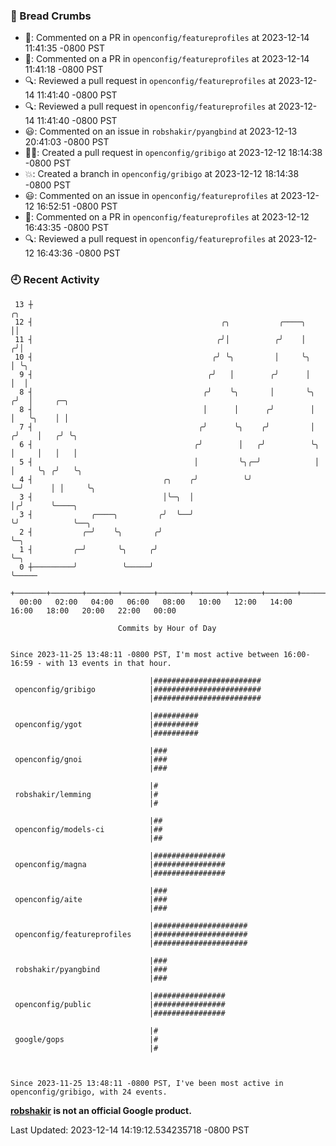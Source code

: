 ### 🍞 Bread Crumbs

 * 💬: Commented on a PR in  `openconfig/featureprofiles` at 2023-12-14 11:41:35 -0800 PST
 * 💬: Commented on a PR in  `openconfig/featureprofiles` at 2023-12-14 11:41:18 -0800 PST
 * 🔍: Reviewed a pull request in  `openconfig/featureprofiles` at 2023-12-14 11:41:40 -0800 PST
 * 🔍: Reviewed a pull request in  `openconfig/featureprofiles` at 2023-12-14 11:41:40 -0800 PST
 * 😃: Commented on an issue in `robshakir/pyangbind` at 2023-12-13 20:41:03 -0800 PST
 * ✍🏼: Created a pull request in `openconfig/gribigo` at 2023-12-12 18:14:38 -0800 PST
 * 💥: Created a branch in `openconfig/gribigo` at 2023-12-12 18:14:38 -0800 PST
 * 😃: Commented on an issue in `openconfig/featureprofiles` at 2023-12-12 16:52:51 -0800 PST
 * 💬: Commented on a PR in  `openconfig/featureprofiles` at 2023-12-12 16:43:35 -0800 PST
 * 🔍: Reviewed a pull request in  `openconfig/featureprofiles` at 2023-12-12 16:43:36 -0800 PST

### 🕘 Recent Activity
```
 13 ┼                                                                    ╭╮
 12 ┤                                          ╭╮           ╭────╮       ││
 11 ┤                                         ╭╯│          ╭╯    │      ╭╯│
 10 ┤                                        ╭╯ ╰╮         │     ╰╮     │ ╰╮
  9 ┤                                       ╭╯   │        ╭╯      │     │  │
  8 ┤                                      ╭╯    ╰╮       │       ╰╮   ╭╯  │     ╭─╮
  8 ┤                                      │      │      ╭╯        │   │   ╰╮    │ │
  7 ┤                                     ╭╯      ╰╮    ╭╯         │  ╭╯    │   ╭╯ ╰╮
  6 ┤                                    ╭╯        │   ╭╯          ╰╮ │     │   │   │
  5 ┤                                    │         ╰╮╭─╯            │ │     ╰╮ ╭╯   ╰╮
  4 ┤                             ╭╮    ╭╯          ╰╯              ╰─╯      │ │     ╰╮
  3 ┤                             │╰─╮  │                                    │╭╯      ╰────╮
  3 ┤             ╭────╮         ╭╯  ╰──╯                                    ╰╯            ╰──╮
  2 ┤           ╭─╯    ╰╮       ╭╯                                                            ╰─╮
  1 ┤         ╭─╯       ╰╮     ╭╯                                                               ╰─╮
  0 ┼─────────╯          ╰─────╯                                                                  ╰─────
    +───────+───────+───────+───────+───────+───────+───────+───────+───────+───────+───────+───────+────
  00:00   02:00   04:00   06:00   08:00   10:00   12:00   14:00   16:00   18:00   20:00   22:00   00:00   

						Commits by Hour of Day


Since 2023-11-25 13:48:11 -0800 PST, I'm most active between 16:00-16:59 - with 13 events in that hour.

```



```
                               |########################
 openconfig/gribigo            |########################
                               |########################

                               |##########
 openconfig/ygot               |##########
                               |##########

                               |###
 openconfig/gnoi               |###
                               |###

                               |#
 robshakir/lemming             |#
                               |#

                               |##
 openconfig/models-ci          |##
                               |##

                               |################
 openconfig/magna              |################
                               |################

                               |###
 openconfig/aite               |###
                               |###

                               |#####################
 openconfig/featureprofiles    |#####################
                               |#####################

                               |###
 robshakir/pyangbind           |###
                               |###

                               |################
 openconfig/public             |################
                               |################

                               |#
 google/gops                   |#
                               |#



Since 2023-11-25 13:48:11 -0800 PST, I've been most active in openconfig/gribigo, with 24 events.

```
**[robshakir](mailto:robjs@google.com) is not an official Google product.**  


Last Updated: 2023-12-14 14:19:12.534235718 -0800 PST
